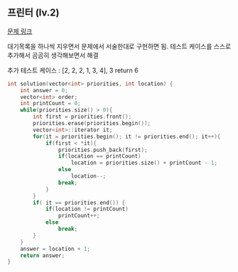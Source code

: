 ## 프린터 (lv.2)

[문제 링크](https://programmers.co.kr/learn/courses/30/lessons/42587)


대기목록을 하나씩 지우면서 문제에서 서술한대로 구현하면 됨.
테스트 케이스를 스스로 추가해서 곰곰히 생각해보면서 해결

추가 테스트 케이스  :  [2, 2, 2, 1, 3, 4], 3  return 6


```c++
int solution(vector<int> priorities, int location) {
    int answer = 0;
    vector<int> order;        
    int printCount = 0;
    while(priorities.size() > 0){
        int first = priorities.front(); 
        priorities.erase(priorities.begin());
        vector<int>::iterator it;        
        for(it = priorities.begin(); it != priorities.end(); it++){                        
            if(first < *it){
                priorities.push_back(first);                                
                if(location == printCount) 
                    location = priorities.size() + printCount - 1;                
                else 
                    location--;                                                        
                break;
            }
        }    
        if( it == priorities.end()) {                        
            if(location != printCount)
                printCount++;
            else 
                break;            
        }
    }
    answer = location + 1;    
    return answer;
}
```